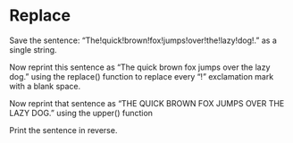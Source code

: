 # Replace

Save the sentence: “The!quick!brown!fox!jumps!over!the!lazy!dog!.” as a
single string.

Now reprint this sentence as “The quick brown fox jumps over the lazy
dog.” using the replace() function to replace every “!” exclamation mark
with a blank space.

Now reprint that sentence as “THE QUICK BROWN FOX JUMPS OVER THE
LAZY DOG.” using the upper() function

Print the sentence in reverse.
